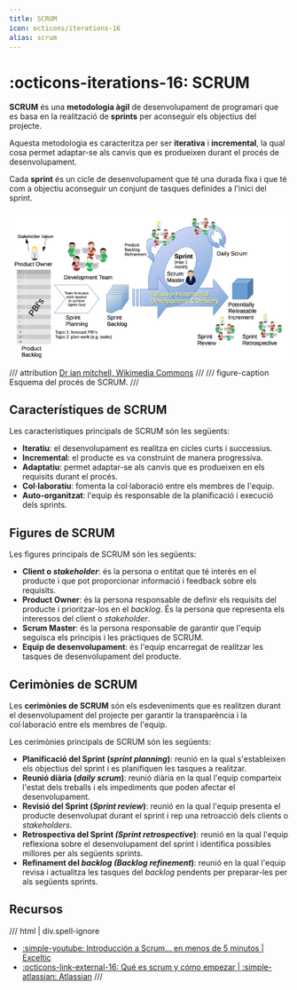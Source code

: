 ```yaml
---
title: SCRUM
icon: octicons/iterations-16
alias: scrum
---
```

# :octicons-iterations-16: SCRUM
__SCRUM__ és una __metodologia àgil__ de desenvolupament de programari
que es basa en la realització de __sprints__ per aconseguir els objectius
del projecte.

Aquesta metodologia es caracteritza per ser __iterativa__ i __incremental__,
la qual cosa permet adaptar-se als canvis que es produeixen durant el
procés de desenvolupament.

Cada __sprint__ és un cicle de desenvolupament que té una durada fixa
i que té com a objectiu aconseguir un conjunt de tasques definides
a l'inici del sprint.

![Esquema del procés de SCRUM](img/scrum.png)
/// attribution
[Dr ian mitchell, Wikimedia Commons](https://commons.wikimedia.org/wiki/File:Scrum_Framework.png)
///
/// figure-caption
Esquema del procés de SCRUM.
///

## Característiques de SCRUM
Les característiques principals de SCRUM són les següents:

- __Iteratiu__: el desenvolupament es realitza en cicles curts i successius.
- __Incremental__: el producte es va construint de manera progressiva.
- __Adaptatiu__: permet adaptar-se als canvis que es produeixen en els requisits durant el procés.
- __Col·laboratiu__: fomenta la col·laboració entre els membres de l'equip.
- __Auto-organitzat__: l'equip és responsable de la planificació i execució dels sprints.


## Figures de SCRUM
Les figures principals de SCRUM són les següents:

- __Client o _stakeholder___: és la persona o entitat que té interès en el producte
    i que pot proporcionar informació i feedback sobre els requisits.
- __Product Owner__: és la persona responsable de definir els requisits del producte
    i prioritzar-los en el _backlog_. És la persona que representa
    els interessos del client o _stakeholder_.
- __Scrum Master__: és la persona responsable de garantir que l'equip seguisca
    els principis i les pràctiques de SCRUM.
- __Equip de desenvolupament__: és l'equip encarregat de realitzar les tasques
    de desenvolupament del producte.


## Cerimònies de SCRUM
Les __cerimònies de SCRUM__ són els esdeveniments que es realitzen durant
el desenvolupament del projecte per garantir la transparència i la
col·laboració entre els membres de l'equip.

Les cerimònies principals de SCRUM són les següents:

- __Planificació del Sprint (_sprint planning_)__: reunió en la qual s'estableixen els
    objectius del sprint i es planifiquen les tasques a realitzar.
- __Reunió diària (_daily scrum_)__: reunió diària en la qual l'equip comparteix
    l'estat dels treballs i els impediments que poden afectar el
    desenvolupament.
- __Revisió del Sprint (_Sprint review_)__: reunió en la qual l'equip presenta el
    producte desenvolupat durant el sprint i rep una retroacció
    dels clients o _stakeholders_.
- __Retrospectiva del Sprint _(Sprint retrospective_)__: reunió en la qual
    l'equip reflexiona sobre el desenvolupament del sprint i
    identifica possibles millores per als següents sprints.
- __Refinament del _backlog_ _(Backlog refinement_)__: reunió en la qual
    l'equip revisa i actualitza les tasques del _backlog_ pendents
    per preparar-les per als següents sprints.


## Recursos
/// html | div.spell-ignore
- [:simple-youtube: Introducción a Scrum... en menos de 5 minutos | Exceltic](https://www.youtube.com/watch?v=P25JP0u6UKw)
- [:octicons-link-external-16: Qué es scrum y cómo empezar | :simple-atlassian: Atlassian](https://www.atlassian.com/es/agile/scrum)
///
